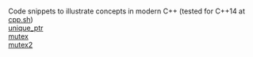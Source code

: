 <br>Code snippets to illustrate concepts in modern C++ (tested for C++14 at [cpp.sh](http://cpp.sh))
<br> [unique_ptr](src/unique_ptr.cpp)
<br> [mutex](src/mutex.cpp)
<br> [mutex2](src/multithreading.cpp)